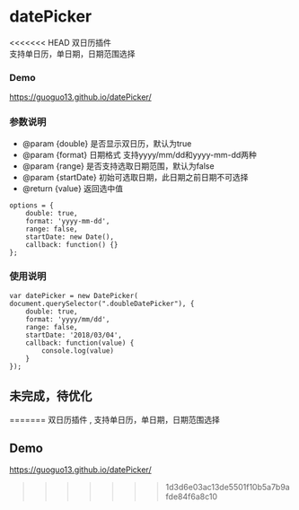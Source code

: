 # datePicker
<<<<<<< HEAD
双日历插件
<br/>支持单日历，单日期，日期范围选择  

### Demo
https://guoguo13.github.io/datePicker/

### 参数说明

 * @param {double} 是否显示双日历，默认为true
 * @param {format} 日期格式 支持yyyy/mm/dd和yyyy-mm-dd两种
 * @param {range} 是否支持选取日期范围，默认为false
 * @param {startDate} 初始可选取日期，此日期之前日期不可选择
 * @return {value} 返回选中值
 
```
options = {
	double: true,
	format: 'yyyy-mm-dd',
	range: false,
	startDate: new Date(),
	callback: function() {}
};
```

### 使用说明
```
var datePicker = new DatePicker( document.querySelector(".doubleDatePicker"), {
	double: true,
	format: 'yyyy/mm/dd',
	range: false,
	startDate: '2018/03/04',
	callback: function(value) {
		console.log(value)
	}
});
```

## 未完成，待优化
  
=======
双日历插件 , 支持单日历，单日期，日期范围选择
## Demo
https://guoguo13.github.io/datePicker/
>>>>>>> 1d3d6e03ac13de5501f10b5a7b9afde84f6a8c10
